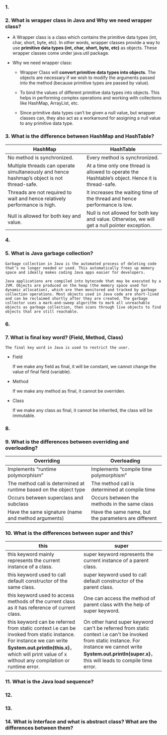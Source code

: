 ### 1.
### 2. What is wrapper class in Java and Why we need wrapper class?  
- A Wrapper class is a class which contains the primitive data types (int, char, short, byte, etc). In other words, wrapper classes provide a way to use **primitive data types (int, char, short, byte, etc)** as objects. These wrapper classes come under java.util package.  


- Why we need wrapper class:
    - Wrapper Class will **convert primitive data types into objects.** The objects are necessary if we wish to modify the arguments passed into the method (because primitive types are passed by value).  

    - To bind the values of different primitive data types into objects. This helps in performing complex operations and working with collections like HashMap, ArrayList, etc.

    - Since primitive data types can’t be given a null value, but wrapper classes can, they also act as a workaround for assigning a null value to any primitive data type.

### 3. What is the difference between HashMap and HashTable?
| HashMap      | HashTable |
| ----------- | ----------- |
| No method is synchronized.    | Every method is synchronized.|
| Multiple threads can operate simultaneously and hence hashmap’s object is not thread-safe. | At a time only one thread is allowed to operate the Hashtable’s object. Hence it is thread-safe.    |
| Threads are not required to wait and hence relatively performance is high. | It increases the waiting time of the thread and hence performance is low.|
| Null is allowed for both key and value.| Null is not allowed for both key and value. Otherwise, we will get a null pointer exception.   |

### 4.
### 5. What is Java garbage collection?
    Garbage collection in Java is the automated process of deleting code that’s no longer needed or used. This automatically frees up memory space and ideally makes coding Java apps easier for developers.  

    Java applications are compiled into bytecode that may be executed by a JVM. Objects are produced on the heap (the memory space used for dynamic allocation), which are then monitored and tracked by garbage collection operations. Most objects used in Java code are short-lived and can be reclaimed shortly after they are created. The garbage collector uses a mark-and-sweep algorithm to mark all unreachable objects as garbage collection, then scans through live objects to find objects that are still reachable.
### 6.
### 7. What is final key word? (Field, Method, Class)
    The final key word in Java is used to restrict the user.
- Field  

    If we make any field as final, it will be constant, we cannot change the value of final field (variable).
- Method  

    If we make any method as final, it cannot be overriden.
- Class

    If we make any class as final, it cannot be inherited, the class will be immutable.


### 8.



### 9. What is the differences between overriding and overloading?
| Overriding      | Overloading |
| ----------- | ----------- |
| Implements “runtime polymorphism”     | Implements “compile time polymorphism” |
| The method call is determined at runtime based on the object type   | The method call is determined at compile time        |
| Occurs between superclass and subclass | Occurs between the methods in the same class|
| Have the same signature (name and method arguments) | Have the same name, but the parameters are different   |

### 10.  What is the differences between super and this?
| this     | super|
| ----------- | ----------- |
| this keyword mainly represents the current instance of a class.    | super keyword represents the current instance of a parent class.|
| this keyword used to call default constructor of the same class.   | super keyword used to call default constructor of the parent class.   |
| this keyword used to access methods of the current class as it has reference of current class.| One can access the method of parent class with the help of super keyword.|
| this keyword can be referred from static context i.e can be invoked from static instance. For instance we can write **System.out.println(this.x)**， which will print value of x without any compilation or runtime error. | On other hand super keyword can't be referred from static context i.e can't be invoked from static instance. For instance we cannot write **System.out.println(super.x)**， this will leads to compile time error.  |

### 11. What is the Java load sequence?

### 12.

### 13.

### 14. What is Interface and what is abstract class? What are the differences between them?